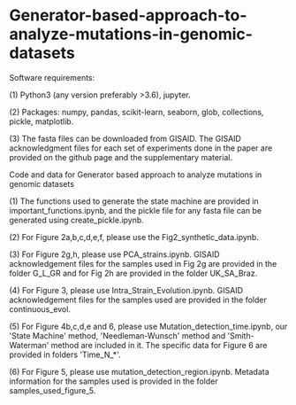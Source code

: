 # Generator-based-approach-to-analyze-mutations-in-genomic-datasets

Software requirements:

(1) Python3 (any version preferably >3.6), jupyter.

(2) Packages: numpy, pandas, scikit-learn, seaborn, glob, collections, pickle, matplotlib.

(3) The fasta files can be downloaded from GISAID. The GISAID acknowledgment files for each set of experiments done in the paper are provided on the github page and the supplementary material.


Code and data for Generator based approach to analyze mutations in genomic datasets

(1) The functions used to generate the state machine are provided in important_functions.ipynb, and the pickle file for any fasta file can be generated using create_pickle.ipynb.

(2) For Figure 2a,b,c,d,e,f, please use the Fig2_synthetic_data.ipynb.

(3) For Figure 2g,h, please use PCA_strains.ipynb. GISAID acknowledgement files for the samples used in Fig 2g are provided in the folder G_L_GR and for Fig 2h are provided in the folder UK_SA_Braz.

(4) For Figure 3, please use Intra_Strain_Evolution.ipynb. GISAID acknowledgement files for the samples used are provided in the folder continuous_evol.

(5) For Figure 4b,c,d,e and 6, please use Mutation_detection_time.ipynb, our 'State Machine' method, 'Needleman-Wunsch' method and 'Smith-Waterman' method are included in it. The specific data for Figure 6 are provided in folders 'Time_N_*'.

(6) For Figure 5, please use mutation_detection_region.ipynb. Metadata information for the samples used is provided in the folder samples_used_figure_5.

 
